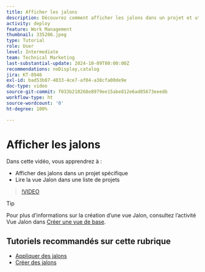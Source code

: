```yaml
---
title: Afficher les jalons
description: Découvrez comment afficher les jalons dans un projet et utiliser la vue jalonnée dans la zone [!UICONTROL Projet].
activity: deploy
feature: Work Management
thumbnail: 335206.jpeg
type: Tutorial
role: User
level: Intermediate
team: Technical Marketing
last-substantial-update: 2024-10-09T00:00:00Z
recommendations: noDisplay,catalog
jira: KT-8946
exl-id: bad53b87-4033-4ce7-af04-a38cfa00de9e
doc-type: video
source-git-commit: f033b210268e8979ee15abe812e6ad85673eeedb
workflow-type: ht
source-wordcount: '0'
ht-degree: 100%

---
```


# Afficher les jalons

Dans cette vidéo, vous apprendrez à :

* Afficher des jalons dans un projet spécifique
* Lire la vue Jalon dans une liste de projets

>[!VIDEO](https://video.tv.adobe.com/v/335206/?quality=12&learn=on)

>[!TIP]
>
>Pour plus d’informations sur la création d’une vue Jalon, consultez l’activité Vue Jalon dans [Créer une vue de base](/help/reporting/basic-reporting/create-a-basic-view.md).

## Tutoriels recommandés sur cette rubrique

* [Appliquer des jalons](/help/manage-work/approval-processes-and-milestone-paths/apply-milestones.md)
* [Créer des jalons](/help/administration-and-setup/approval-processes-and-milestone-paths/creating-milestones.md)

